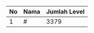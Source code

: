 | No | Nama            | Jumlah Level |
|----|-----------------|--------------|
| 1  | #    |    3379        |
